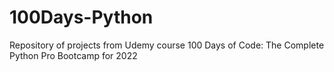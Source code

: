 # 100Days-Python
Repository of projects from Udemy course 100 Days of Code: The Complete Python Pro Bootcamp for 2022
